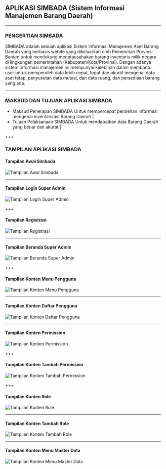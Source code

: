 ## APLIKASI SIMBADA (Sistem Informasi Manajemen Barang Daerah)

---

### PENGERTIAN SIMBADA
SIMBADA adalah sebuah aplikasi Sistem Informasi Manajemen Aset Barang Daerah yang berbasis webite
yang dikeluarkan oleh Pemerintah Provinsi Banten untuk mendukung menatausahakan barang inventaris
milik negara di lingkungan pemerintahan (Kabupaten/Kota/Provinsi). Dengan adanya sistem informasi
manajemen ini mempunyai kelebihan dalam membantu user untuk memperoleh data lebih cepat, tepat
dan akurat mengenai data aset tetap, penyusutan data mutasi, dan data ruang, dan persediaan barang
yang ada.

---

### MAKSUD DAN TUJUAN APLIKASI SIMBADA
- Maksud Penerapan SIMBADA Untuk mempercepat perolehan informasi mengenai inventarisasi Barang Daerah |
- Tujuan Pelaksanaan SIMBADA Untuk mendapatkan data Barang Daerah yang benar dan akurat |

+++

### TAMPILAN APLIKASI SIMBADA

#### Tampilan Awal Simbada
![Tampilan Awal Simbada](/assets/images/00-tampilan-awal.png)

---

#### Tampilan Login Super Admin
![Tampilan Login Super Admin](/assets/images/01-tampilan-login.png)

+++

#### Tampilan Registrasi
![Tampilan Registrasi](/assets/images/02-tampilan-registrasi.png)

---

#### Tampilan Beranda Super Admin
![Tampilan Beranda Super Admin](/assets/images/03-tampilan-beranda.png)

+++

#### Tampilan Konten Menu Pengguna
![Tampilan Konten Menu Pengguna](/assets/images/04-tampilan-konten-menu-pengguna.png)

---

#### Tampilan Konten Daftar Pengguna
![Tampilan Konten Daftar Pengguna](/assets/images/05-tampilan-daftar-pengguna.png)

---

#### Tampilan Konten Permission
![Tampilan Konten Permission](/assets/images/06-tampilan-permission.png)

+++

#### Tampilan Konten Tambah Permission
![Tampilan Konten Tambah Permission](/assets/images/07-tampilan-tambah-permission.png)

+++

#### Tampilan Konten Role
![Tampilan Konten Role](/assets/images/08-tampilan-role.png)

---

#### Tampilan Konten Tambah Role
![Tampilan Konten Tambah Role](/assets/images/09-tampilan-tambah-role.png)

---

#### Tampilan Konten Menu Master Data
![Tampilan Konten Menu Master Data](/assets/images/10-tampilan-konten-menu-master-data.png)


